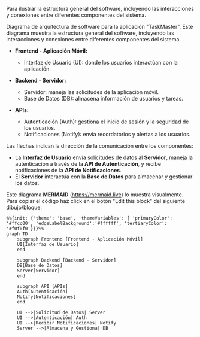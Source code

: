 Para ilustrar la estructura general del software, incluyendo las interacciones y conexiones entre diferentes componentes del sistema.

Diagrama de arquitectura de software para la aplicación "TaskMaster". Este diagrama muestra la estructura general del software, incluyendo las interacciones y conexiones entre diferentes componentes del sistema. 

- **Frontend - Aplicación Móvil:**
  - Interfaz de Usuario (UI): donde los usuarios interactúan con la aplicación.

- **Backend - Servidor:**
  - Servidor: maneja las solicitudes de la aplicación móvil.
  - Base de Datos (DB): almacena información de usuarios y tareas.

- **APIs:**
  - Autenticación (Auth): gestiona el inicio de sesión y la seguridad de los usuarios.
  - Notificaciones (Notify): envía recordatorios y alertas a los usuarios.

Las flechas indican la dirección de la comunicación entre los componentes:

- La **Interfaz de Usuario** envía solicitudes de datos al **Servidor**, maneja la autenticación a través de la **API de Autenticación**, y recibe notificaciones de la **API de Notificaciones**.
- El **Servidor** interactúa con la **Base de Datos** para almacenar y gestionar los datos.

Este diagrama **MERMAID** (https://mermaid.live) lo muestra visualmente. Para copiar el código haz click en el botón "Edit this block" del siguiente dibujo/bloque:

```mermaid
%%{init: {'theme': 'base', 'themeVariables': { 'primaryColor': '#ffcc00', 'edgeLabelBackground':'#ffffff', 'tertiaryColor': '#f0f0f0'}}}%%
graph TD
    subgraph Frontend [Frontend - Aplicación Móvil]
    UI[Interfaz de Usuario]
    end

    subgraph Backend [Backend - Servidor]
    DB[Base de Datos]
    Server[Servidor]
    end

    subgraph API [APIs]
    Auth[Autenticación]
    Notify[Notificaciones]
    end

    UI -->|Solicitud de Datos| Server
    UI -->|Autenticación| Auth
    UI -->|Recibir Notificaciones| Notify
    Server -->|Almacena y Gestiona| DB

```

